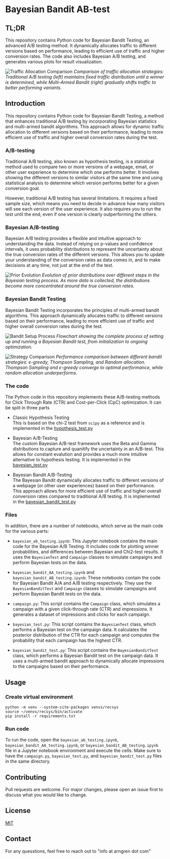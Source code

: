 # Bayesian Bandit AB-test

## TL;DR

This repository contains Python code for Bayesian Bandit Testing, an advanced A/B testing method. It dynamically allocates traffic to different versions based on performance, leading to efficient use of traffic and higher conversion rates. The code also includes Bayesian A/B testing, and generates various plots for result visualization.

![Traffic Allocation Comparison](images/Traffic%20Allocation%20Comparison.png)
_Comparison of traffic allocation strategies: Traditional A/B testing (left) maintains fixed traffic distribution until a winner is determined, while Multi-Armed Bandit (right) gradually shifts traffic to better performing variants._

## Introduction

This repository contains Python code for Bayesian Bandit Testing, a method that enhances traditional A/B testing by incorporating Bayesian statistics and multi-armed bandit algorithms. This approach allows for dynamic traffic allocation to different versions based on their performance, leading to more efficient use of traffic and higher overall conversion rates during the test.

### A/B-testing

Traditional A/B testing, also known as hypothesis testing, is a statistical method used to compare two or more versions of a webpage, email, or other user experience to determine which one performs better. It involves showing the different versions to similar visitors at the same time and using statistical analysis to determine which version performs better for a given conversion goal.

However, traditional A/B testing has several limitations. It requires a fixed sample size, which means you need to decide in advance how many visitors will see each version of the user experience. It also requires you to run the test until the end, even if one version is clearly outperforming the others.

### Bayesian A/B-testing

Bayesian A/B testing provides a flexible and intuitive approach to understanding the data. Instead of relying on p-values and confidence intervals, it uses probability distributions to represent the uncertainty about the true conversion rates of the different versions. This allows you to update your understanding of the conversion rates as data comes in, and to make decisions at any time, not just at the end of the test.

![Prior Evolution](images/Prior%20Evaluation.png)
_Evolution of prior distributions over different steps in the Bayesian testing process. As more data is collected, the distributions become more concentrated around the true conversion rates._

### Bayesian Bandit Testing

Bayesian Bandit Testing incorporates the principles of multi-armed bandit algorithms. This approach dynamically allocates traffic to different versions based on their performance, leading to more efficient use of traffic and higher overall conversion rates during the test.

![Bandit Setup Process](images/Bandit%20Setup%20Process.png)
_Flowchart showing the complete process of setting up and running a Bayesian Bandit test, from initialization to ongoing optimization._

![Strategy Comparison](images/Strategy%20Comparison.png)
_Performance comparison between different bandit strategies: ε-greedy, Thompson Sampling, and Random allocation. Thompson Sampling and ε-greedy converge to optimal performance, while random allocation underperforms._

### The code

The Python code in this repository implements these A/B-testing methods for Click Through Rate (CTR) and Cost-per-Click (CpC) optimization. It can be split in three parts

- Classic Hypothesis Testing<br>
  This is based on the chi-2 test from `scipy` as a reference and is implemented in the [hypothesis_test.py](hypothesis_test.py)

- Bayesian A/B-Testing<br>
  The custom Bayesian A/B-test framework uses the Beta and Gamma distributions to capture and quanitify the uncertainty in an A/B-test. This allows for constant evalution and provides a much more intuitive alternative to hypothesis testing. It is implemented in the [bayesian_test.py](bayesian_test.py)

- Bayesian Bandit A/B-Testing<br>
  The Bayesian Bandit dynamically allocates traffic to different versions of a webpage (or other user experiences) based on their performance. This approach allows for more efficient use of traffic and higher overall conversion rates compared to traditional A/B testing. It is implemented in the [bayesian_bandit_test.py](bayesian_bandit_test.py)

### Files

In addition, there are a number of notebooks, which serve as the main code for the various parts:

- `bayesian_ab_testing.ipynb`: This Jupyter notebook contains the main code for the Bayesian A/B Testing. It includes code for plotting winner probabilities, and differences between Bayesian and Chi2-test results. It uses the `BayesianTest` and `Campaign` classes to simulate campaigns and perform Bayesian tests on the data.

- `bayesian_bandit_AA_testing.ipynb` and `bayesian_bandit_AB_testing.ipynb`: These notebooks contain the code for Bayesian Bandit A/A and A/B testing respectively. They use the `BayesianBanditTest` and `Campaign` classes to simulate campaigns and perform Bayesian Bandit tests on the data.

- `campaign.py`: This script contains the `Campaign` class, which simulates a campaign with a given click-through rate (CTR) and impressions. It generates a dataset of impressions and clicks for each campaign.

- `bayesian_test.py`: This script contains the `BayesianTest` class, which performs a Bayesian test on the campaign data. It calculates the posterior distribution of the CTR for each campaign and computes the probability that each campaign has the highest CTR.

- `bayesian_bandit_test.py`: This script contains the `BayesianBanditTest` class, which performs a Bayesian Bandit test on the campaign data. It uses a multi-armed bandit approach to dynamically allocate impressions to the campaigns based on their performance.

## Usage

### Create virtual environment

    python -m venv --system-site-packages venvs/recsys
    source ~/venvs/recsys/bin/activate
    pip install -r requirements.txt

### Run code

To run the code, open the `bayesian_ab_testing.ipynb`, `bayesian_bandit_AA_testing.ipynb`, or `bayesian_bandit_AB_testing.ipynb` file in a Jupyter notebook environment and execute the cells. Make sure to have the `campaign.py`, `bayesian_test.py`, and `bayesian_bandit_test.py` files in the same directory.

## Contributing

Pull requests are welcome. For major changes, please open an issue first to discuss what you would like to change.

## License

[MIT](https://choosealicense.com/licenses/mit/)

## Contact

For any quesstions, feel free to reach out to "info at arngren dot com"
